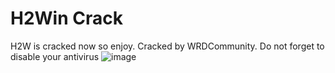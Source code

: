 # H2Win Crack
H2W is cracked now so enjoy. Cracked by WRDCommunity.
Do not forget to disable your antivirus
![image](https://github.com/WRDCommunity/h2w/assets/149418923/3f9288bb-8064-40a5-9e15-e698a196a359)



